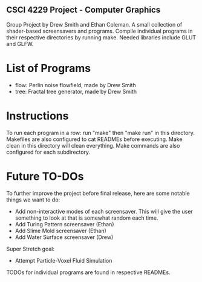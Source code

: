 ## CSCI 4229 Project - Computer Graphics

Group Project by Drew Smith and Ethan Coleman. A small collection of shader-based screensavers and programs.
Compile individual programs in their respective directories by running make. Needed libraries include GLUT and GLFW.

# List of Programs

- flow: Perlin noise flowfield, made by Drew Smith
- tree: Fractal tree generator, made by Drew Smith

# Instructions

To run each program in a row: run "make" then "make run" in this directory. Makefiles are also configured to cat READMEs before executing.
Make clean in this directory will clean everything. Make commands are also configured for each subdirectory.

# Future TO-DOs

To further improve the project before final release, here are some notable things we want to do:

- Add non-interactive modes of each screensaver. This will give the user something to look at that is somewhat random each time.
- Add Turing Pattern screensaver (Ethan)
- Add Slime Mold screensaver (Ethan)
- Add Water Surface screensaver (Drew)

Super Stretch goal:

- Attempt Particle-Voxel Fluid Simulation

TODOs for individual programs are found in respective READMEs.
